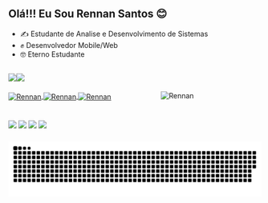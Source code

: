 

## Olá!!!  Eu Sou Rennan Santos 😊

- ✍ Estudante de Analise e Desenvolvimento de Sistemas
- ✊ Desenvolvedor Mobile/Web
- 🤓 Eterno Estudante
 ##
 <div>
  <a href="https://github.com/Rennansb">
  <img height="150"  src="https://github-readme-stats.vercel.app/api?username=Rennansb&show_icons=true&theme=dark&include_all_commits=true&count_private=true"/><img height="150"  src="https://github-readme-stats.vercel.app/api/top-langs/?username=Rennansb&layout=compact&langs_count=7&theme=dark"/>
</div>

  <div style="display: inline_block"><br>
  <img align="center" alt="Rennan" height="30" width="40" src="https://cdn.jsdelivr.net/gh/devicons/devicon/icons/flutter/flutter-plain.svg">
  <img align="center" alt="Rennan" height="30" width="40" src="https://cdn.jsdelivr.net/gh/devicons/devicon/icons/dart/dart-original.svg">
  <img align="center" alt="Rennan" height="30" width="40" src="https://cdn.jsdelivr.net/gh/devicons/devicon/icons/github/github-original.svg">
 
  <img align="right" alt="Rennan" height="100" width="200" src="https://flutter.dev/assets/images/dash/dash-fainting.gif">
</div>
 
 #
<div> 

  
  <a href="https://instagram.com/rennan4r" target="_blank"><img src="https://img.shields.io/badge/-Instagram-%23E4405F?style=for-the-badge&logo=instagram&logoColor=white" target="_blank"></a>
 	<a href="" target="_blank"><img   src="https://img.shields.io/badge/Discord-7289DA?style=for-the-badge&logo=discord&logoColor=white" target="_blank"></a> 
  <a href = ""><img src="https://img.shields.io/badge/-Gmail-%23333?style=for-the-badge&logo=gmail&logoColor=white" target="_blank"></a>
  <a href="https://www.linkedin.com/in/rennan-santos-7195b683/" target="_blank"><img src="https://img.shields.io/badge/-LinkedIn-%230077B5?style=for-the-badge&logo=linkedin&logoColor=white" target="_blank"></a> 
 
  ![Snake animation](https://github.com/Rennansb/Rennansb/blob/output/github-contribution-grid-snake.svg)
 
</div>  
  
  
<!--
**Rennansb/Rennansb** is a ✨ _special_ ✨ repository because its `README.md` (this file) appears on your GitHub profile.

Here are some ideas to get you started:

- 🔭 I’m currently working on ...
- 🌱 I’m currently learning ...
- 👯 I’m looking to collaborate on ...
- 🤔 I’m looking for help with ...
- 💬 Ask me about ...
- 📫 How to reach me: ...
- 😄 Pronouns: ...
- ⚡ Fun fact: ...
-->
